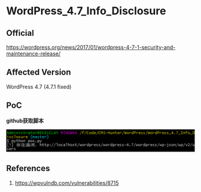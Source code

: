 # WordPress_4.7_Info_Disclosure

## Official

https://wordpress.org/news/2017/01/wordpress-4-7-1-security-and-maintenance-release/

## Affected Version

WordPress 4.7 (4.7.1 fixed)

## PoC

**github获取脚本**

![poc.png](WordPress_4.7_Info_Disclosure/poc.png)

## References

1. https://wpvulndb.com/vulnerabilities/8715
